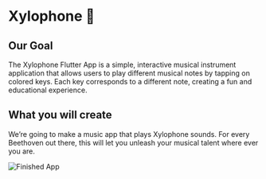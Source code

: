 # Xylophone 🎹

## Our Goal

The Xylophone Flutter App is a simple, interactive musical instrument application that allows users to play different musical notes by tapping on colored keys. Each key corresponds to a different note, creating a fun and educational experience.

## What you will create

We’re going to make a music app that plays Xylophone sounds. For every Beethoven out there, this will let you unleash your musical talent where ever you are. 

![Finished App](https://github.com/londonappbrewery/Images/blob/master/xylophone-flutter.png)

